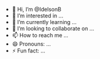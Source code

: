 - 👋 Hi, I’m @IdelsonB
- 👀 I’m interested in ...
- 🌱 I’m currently learning ...
- 💞️ I’m looking to collaborate on ...
- 📫 How to reach me ...
- 😄 Pronouns: ...
- ⚡ Fun fact: ...

<!---
IdelsonB/IdelsonB is a ✨ special ✨ repository because its `README.md` (this file) appears on your GitHub profile.
You can click the Preview link to take a look at your changes.
--->
